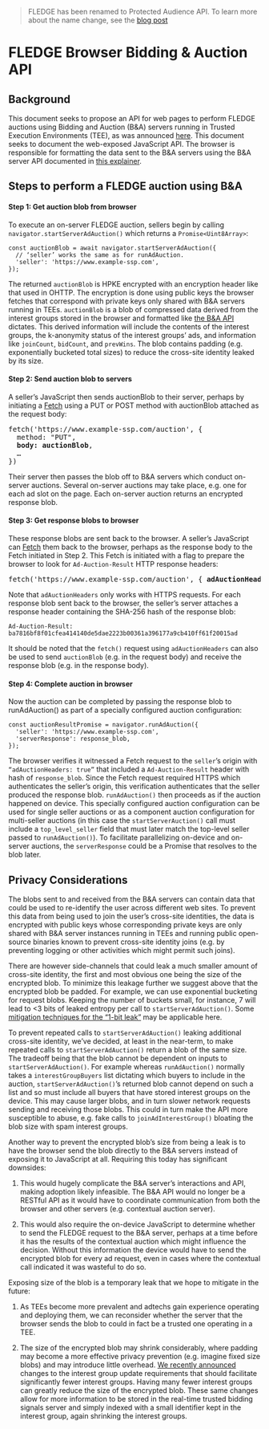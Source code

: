> FLEDGE has been renamed to Protected Audience API. To learn more about the name change, see the [blog post](https://privacysandbox.com/intl/en_us/news/protected-audience-api-our-new-name-for-fledge)

# FLEDGE Browser Bidding & Auction API

## Background

This document seeks to propose an API for web pages to perform FLEDGE auctions using Bidding and Auction (B&A) servers running in Trusted Execution Environments (TEE), as was announced [here](https://developer.chrome.com/blog/bidding-and-auction-services-availability/). This document seeks to document the web-exposed JavaScript API. The browser is responsible for formatting the data sent to the B&A servers using the B&A server API documented in [this explainer](https://github.com/privacysandbox/fledge-docs/blob/main/bidding_auction_services_api.md).

## Steps to perform a FLEDGE auction using B&A

#### Step 1: Get auction blob from browser

To execute an on-server FLEDGE auction, sellers begin by calling `navigator.startServerAdAuction()` which returns a `Promise<Uint8Array>`:
```  
const auctionBlob = await navigator.startServerAdAuction({
  // ‘seller’ works the same as for runAdAuction.
  'seller': 'https://www.example-ssp.com',
});
```
 
The returned `auctionBlob` is HPKE encrypted with an encryption header like that used in OHTTP. The encryption is done using public keys the browser fetches that correspond with private keys only shared with B&A servers running in TEEs. `auctionBlob` is a blob of compressed data derived from the interest groups stored in the browser and formatted like [the B&A API](https://github.com/privacysandbox/fledge-docs/blob/main/bidding_auction_services_api.md) dictates. This derived information will include the contents of the interest groups, the k-anonymity status of the interest groups’ ads, and information like `joinCount`, `bidCount`, and `prevWins`. The blob contains padding (e.g. exponentially bucketed total sizes) to reduce the cross-site identity leaked by its size.

#### Step 2: Send auction blob to servers

A seller’s JavaScript then sends auctionBlob to their server, perhaps by initiating a [Fetch](https://developer.mozilla.org/en-US/docs/Web/API/fetch) using a PUT or POST method with auctionBlob attached as the request body:

<pre>
fetch('https://www.example-ssp.com/auction', {
  method: "PUT",
  <b>body: auctionBlob</b>,
  …
})
</pre>

Their server then passes the blob off to B&A servers which conduct on-server auctions. Several on-server auctions may take place, e.g. one for each ad slot on the page. Each on-server auction returns an encrypted response blob.

#### Step 3: Get response blobs to browser

These response blobs are sent back to the browser. A seller’s JavaScript can [Fetch](https://developer.mozilla.org/en-US/docs/Web/API/fetch) them back to the browser, perhaps as the response body to the Fetch initiated in Step 2. This Fetch is initiated with a flag to prepare the browser to look for `Ad-Auction-Result` HTTP response headers:
<pre>
fetch('https://www.example-ssp.com/auction', { <b>adAuctionHeaders: true</b>, … })
</pre>
Note that `adAuctionHeaders` only works with HTTPS requests.
For each response blob sent back to the browser, the seller’s server attaches a response header containing the SHA-256 hash of the response blob:
  
```
Ad-Auction-Result: ba7816bf8f01cfea414140de5dae2223b00361a396177a9cb410ff61f20015ad
```

It should be noted that the `fetch()` request using `adAuctionHeaders` can also be used to send `auctionBlob` (e.g. in the request body) and receive the response blob (e.g. in the response body).

#### Step 4: Complete auction in browser

Now the auction can be completed by passing the response blob to runAdAuction() as part of a specially configured auction configuration:

```
const auctionResultPromise = navigator.runAdAuction({
  'seller': 'https://www.example-ssp.com',
  'serverResponse': response_blob,
});
```

The browser verifies it witnessed a Fetch request to the `seller`’s origin with `“adAuctionHeaders: true”` that included a `Ad-Auction-Result` header with hash of `response_blob`. Since the Fetch request required HTTPS which authenticates the seller’s origin, this verification authenticates that the seller produced the response blob. `runAdAuction()` then proceeds as if the auction happened on device. This specially configured auction configuration can be used for single seller auctions or as a component auction configuration for multi-seller auctions (in this case the `startServerAuction()` call must include a `top_level_seller` field that must later match the top-level seller passed to `runAdAuction()`). To facilitate parallelizing on-device and on-server auctions, the `serverResponse` could be a Promise that resolves to the blob later.

## Privacy Considerations

The blobs sent to and received from the B&A servers can contain data that could be used to re-identify the user across different web sites. To prevent this data from being used to join the user’s cross-site identities, the data is encrypted with public keys whose corresponding private keys are only shared with B&A server instances running in TEEs and running public open-source binaries known to prevent cross-site identity joins (e.g. by preventing logging or other activities which might permit such joins).

There are however side-channels that could leak a much smaller amount of cross-site identity, the first and most obvious one being the size of the encrypted blob. To minimize this leakage further we suggest above that the encrypted blob be padded. For example, we can use exponential bucketing for request blobs. Keeping the number of buckets small, for instance, 7 will lead to <3 bits of leaked entropy per call to `startServerAdAuction()`. Some [mitigation techniques for the “1-bit leak”](https://github.com/WICG/turtledove/issues/211#issuecomment-889269834) may be applicable here.  

To prevent repeated calls to `startServerAdAuction()` leaking additional cross-site identity, we’ve decided, at least in the near-term, to make repeated calls to `startServerAdAuction()` return a blob of the same size. The tradeoff being that the blob cannot be dependent on inputs to `startServerAdAuction()`. For example whereas `runAdAuction()` normally takes a `interestGroupBuyers` list dictating which buyers to include in the auction, `startServerAdAuction()`’s returned blob cannot depend on such a list and so must include all buyers that have stored interest groups on the device. This may cause larger blobs, and in turn slower network requests sending and receiving those blobs. This could in turn make the API more susceptible to abuse, e.g. fake calls to `joinAdInterestGroup()` bloating the blob size with spam interest groups.

Another way to prevent the encrypted blob’s size from being a leak is to have the browser send the blob directly to the B&A servers instead of exposing it to JavaScript at all. Requiring this today has significant downsides:

1.  This would hugely complicate the B&A server’s interactions and API, making adoption likely infeasible. The B&A API would no longer be a RESTful API as it would have to coordinate communication from both the browser and other servers (e.g. contextual auction server).
    
1.  This would also require the on-device JavaScript to determine whether to send the FLEDGE request to the B&A server, perhaps at a time before it has the results of the contextual auction which might influence the decision. Without this information the device would have to send the encrypted blob for every ad request, even in cases where the contextual call indicated it was wasteful to do so.

Exposing size of the blob is a temporary leak that we hope to mitigate in the future:

1.  As TEEs become more prevalent and adtechs gain experience operating and deploying them, we can reconsider whether the server that the browser sends the blob to could in fact be a trusted one operating in a TEE.

1.  The size of the encrypted blob may shrink considerably, where padding may become a more effective privacy prevention (e.g. imagine fixed size blobs) and may introduce little overhead. [We recently announced](https://github.com/WICG/turtledove/issues/361#issuecomment-1430069343) changes to the interest group update requirements that should facilitate significantly fewer interest groups. Having many fewer interest groups can greatly reduce the size of the encrypted blob. These same changes allow for more information to be stored in the real-time trusted bidding signals server and simply indexed with a small identifier kept in the interest group, again shrinking the interest groups.
